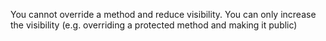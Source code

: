You cannot override a method and reduce visibility. You can only increase the visibility (e.g. overriding a protected method and making it public)
